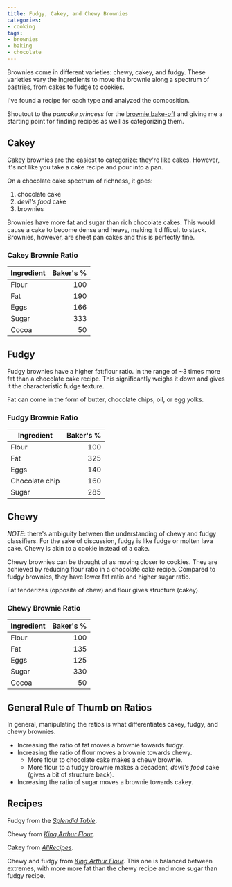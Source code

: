 ```yaml
---
title: Fudgy, Cakey, and Chewy Brownies
categories:
- cooking
tags:
- brownies
- baking
- chocolate
---
```


Brownies come in different varieties: chewy, cakey, and fudgy.
These varieties vary the ingredients to move the brownie along a spectrum of pastries, from cakes to fudge to cookies.

I've found a recipe for each type and analyzed the composition.

Shoutout to the _pancake princess_ for the [brownie bake-off][1] and giving me a starting point for finding recipes as
well as categorizing them.

[1]: https://www.thepancakeprincess.com/2018/05/14/best-brownie-bake-off/

## Cakey

Cakey brownies are the easiest to categorize: they're like cakes.
However, it's not like you take a cake recipe and pour into a pan.

On a chocolate cake spectrum of richness, it goes:

1. chocolate cake
1. _devil's food_ cake
1. brownies

Brownies have more fat and sugar than rich chocolate cakes.
This would cause a cake to become dense and heavy, making it difficult to stack.
Brownies, however, are sheet pan cakes and this is perfectly fine.

### Cakey Brownie Ratio

Ingredient | Baker's %
|-|-:|
Flour | 100
Fat | 190
Eggs | 166
Sugar | 333
Cocoa | 50

## Fudgy

Fudgy brownies have a higher fat:flour ratio.
In the range of ~3 times more fat than a chocolate cake recipe.
This significantly weighs it down and gives it the characteristic fudge texture.

Fat can come in the form of butter, chocolate chips, oil, or egg yolks.

### Fudgy Brownie Ratio

Ingredient | Baker's %
|-|-:|
Flour | 100
Fat | 325
Eggs | 140
Chocolate chip | 160
Sugar | 285

## Chewy

*NOTE*: there's ambiguity between the understanding of chewy and fudgy classifiers.
For the sake of discussion, fudgy is like fudge or molten lava cake.
Chewy is akin to a cookie instead of a cake.

Chewy brownies can be thought of as moving closer to cookies.
They are achieved by reducing flour ratio in a chocolate cake recipe.
Compared to fudgy brownies, they have lower fat ratio and higher sugar ratio.

Fat tenderizes (opposite of chew) and flour gives structure (cakey).

### Chewy Brownie Ratio

Ingredient | Baker's %
|-|-:|
Flour | 100
Fat | 135
Eggs | 125
Sugar | 330
Cocoa | 50

## General Rule of Thumb on Ratios

In general, manipulating the ratios is what differentiates cakey, fudgy, and chewy brownies.

- Increasing the ratio of fat moves a brownie towards fudgy.
- Increasing the ratio of flour moves a brownie towards chewy.
  - More flour to chocolate cake makes a chewy brownie.
  - More flour to a fudgy brownie makes a decadent, _devil's food_ cake (gives a bit of structure back).
- Increasing the ratio of sugar moves a brownie towards cakey.

## Recipes

Fudgy from the [_Splendid Table_][2].

Chewy from [_King Arthur Flour_][3].

Cakey from [_AllRecipes_][4].

Chewy and fudgy from [_King Arthur Flour_][5].
This one is balanced between extremes, with more more fat than the chewy recipe and more sugar than fudgy recipe.

[2]: https://www.splendidtable.org/recipes/supernatural-brownies
[3]: https://www.kingarthurflour.com/recipes/our-ultimate-chewy-brownies-recipe
[4]: https://www.allrecipes.com/recipe/10549/best-brownies/
[5]: https://www.kingarthurflour.com/recipes/fudge-brownies-recipe
